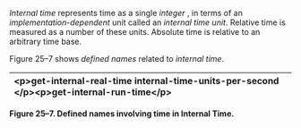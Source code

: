  

*Internal time* represents time as a single *integer* , in terms of an *implementation-dependent* unit called an *internal time unit*. Relative time is measured as a number of these units. Absolute time is relative to an arbitrary time base. 

Figure 25–7 shows *defined names* related to *internal time*. 

|&#60;p&#62;**get-internal-real-time internal-time-units-per-second** &#60;/p&#62;&#60;p&#62;**get-internal-run-time**&#60;/p&#62;|
| :- |


**Figure 25–7. Defined names involving time in Internal Time.** 

